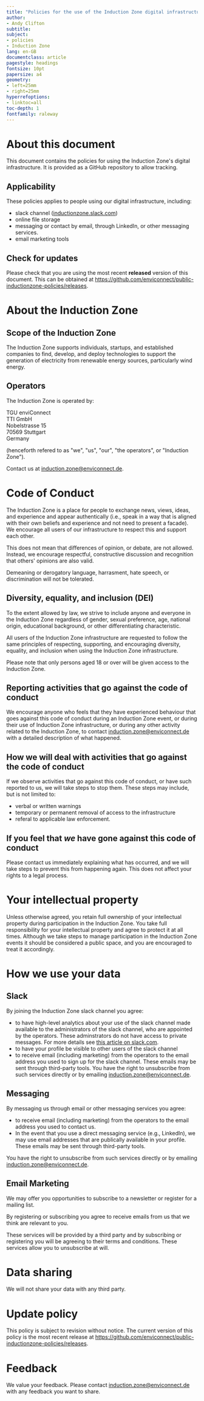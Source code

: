 ```yaml
---
title: "Policies for the use of the Induction Zone digital infrastructure"
author:
- Andy Clifton
subtitle:
subject:
- policies
- Induction Zone
lang: en-GB
documentclass: article
pagestyle: headings
fontsize: 10pt
papersize: a4
geometry:
- left=25mm
- right=25mm
hyperrefoptions:
- linktoc=all
toc-depth: 1
fontfamily: raleway
---
```


# About this document

This document contains the policies for using the Induction Zone's digital infrastructure. It is provided as a GitHub repository to allow tracking.

## Applicability
These policies applies to people using our digital infrastructure, including:

- slack channel ([inductionzone.slack.com](inductionzone.slack.com))
- online file storage
- messaging or contact by email, through LinkedIn, or other messaging services.
- email marketing tools

## Check for updates
Please check that you are using the most recent __released__ version of this document. This can be obtained at https://github.com/enviconnect/public-inductionzone-policies/releases.

# About the Induction Zone

## Scope of the Induction Zone
The Induction Zone supports individuals, startups, and established companies to find, develop, and deploy technologies to support the generation of electricity from renewable energy sources, particularly wind energy.

## Operators
The Induction Zone is operated by:

TGU enviConnect<br>
TTI GmbH<br>
Nobelstrasse 15<br>
70569 Stuttgart<br>
Germany

(henceforth refered to as "we", "us", "our", "the operators", or "Induction Zone").

Contact us at [induction.zone@enviconnect.de](mailto:induction.zone@enviconnect.de).


# Code of Conduct
The Induction Zone is a place for people to exchange news, views, ideas, and experience and appear authentically (i.e., speak in a way that is aligned with their own beliefs and experience and not need to present a facade). We encourage all users of our infrastructure to respect this and support each other. 

This does not mean that differences of opinion, or debate, are not allowed. Instead, we encourage respectful, constructive discussion and recognition that others' opinions are also valid.

Demeaning or derogatory language, harrasment, hate speech, or discrimination will not be tolerated.

## Diversity, equality, and inclusion (DEI)
To the extent allowed by law, we strive to include anyone and everyone in the Induction Zone regardless of gender, sexual preference, age, national origin, educational background, or other differentiating characteristic.

All users of the Induction Zone infrastructure are requested to follow the same principles of respecting, supporting, and encouraging diversity, equality, and inclusion when using the Induction Zone infrastructure.

Please note that only persons aged 18 or over will be given access to the Induction Zone.

## Reporting activities that go against the code of conduct
We encourage anyone who feels that they have experienced behaviour that goes against this code of conduct during an Induction Zone event, or during their use of Induction Zone infrastructure, or during any other activity related to the Induction Zone, to contact induction.zone@enviconnect.de with a detailed description of what happened.

## How we will deal with activities that go against the code of conduct
If we observe activities that go against this code of conduct, or have such reported to us, we will take steps to stop them. These steps may include, but is not limited to:

- verbal or written warnings
- temporary or permanent removal of access to the infrastructure
- referal to applicable law enforcement.

## If you feel that _we_ have gone against this code of conduct
Please contact us immediately explaining what has occurred, and we will take steps to prevent this from happening again. This does not affect your rights to a legal process.

# Your intellectual property
Unless otherwise agreed, you retain full ownership of your intellectual property during participation in the Induction Zone. You take full responsibility for your intellectual property and agree to protect it at all times. Although we take steps to manage participation in the Induction Zone events it should be considered a public space, and you are encouraged to treat it accordingly.

# How we use your data

## Slack
By joining the Induction Zone slack channel you agree:

- to have high-level analytics about your use of the slack channel made available to the administrators of the slack channel, who are appointed by the operators. These adminstrators do not have access to private messages. For more details see [this article on slack.com](https://slack.com/help/articles/360047512554-Use-channel-management-tools). 
- to have your profile be visible to other users of the slack channel
- to receive email (including marketing) from the operators to the email address you used to sign up for the slack channel. These emails may be sent through third-party tools. You have the right to unsubscribe from such services directly or by emailing [induction.zone@enviconnect.de](mailto:induction.zone@enviconnect.de).

## Messaging
By messaging us through email or other messaging services you agree:

- to receive email (including marketing) from the operators to the email address you used to contact us. 
- In the event that you use a direct messaging service (e.g., LinkedIn), we may use email addresses that are publically available in your profile. These emails may be sent through third-party tools. 
 
You have the right to unsubscribe from such services directly or by emailing [induction.zone@enviconnect.de](mailto:induction.zone@enviconnect.de).

## Email Marketing
We may offer you opportunities to subscribe to a newsletter or register for a mailing list. 

By registering or subscribing you agree to receive emails from us that we think are relevant to you.

These services will be provided by a third party and by subscribing or registering you will be agreeing to their terms and conditions. These services allow you to unsubscribe at will.

# Data sharing
We will not share your data with any third party.

# Update policy
This policy is subject to revision without notice. The current version of this policy is the most recent release at https://github.com/enviconnect/public-inductionzone-policies/releases.

# Feedback
We value your feedback. Please contact [induction.zone@enviconnect.de](mailto:induction.zone@enviconnect.de) with any feedback you want to share.
